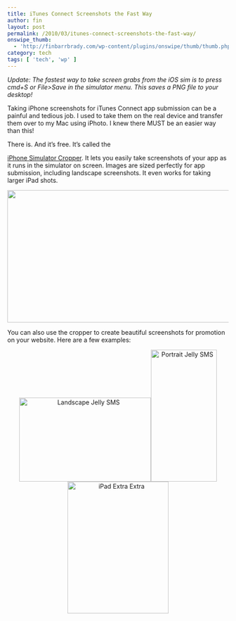 ```yaml
---
title: iTunes Connect Screenshots the Fast Way
author: fin
layout: post
permalink: /2010/03/itunes-connect-screenshots-the-fast-way/
onswipe_thumb:
  - 'http://finbarrbrady.com/wp-content/plugins/onswipe/thumb/thumb.php?src=http://finbarrbrady.com/wp-content/uploads/2010/03/Screen-shot-2010-03-22-at-16.52.03.png&amp;w=600&amp;h=800&amp;zc=1&amp;q=75&amp;f=0'
category: tech
tags: [ 'tech', 'wp' ]
---
```


<p style="text-align: left;">
  <em>Update: The fastest way to take screen grabs from the iOS sim is to press cmd+S or File>Save in the simulator menu. This saves a PNG file to your desktop!</em>
</p>

<p style="text-align: left;">
  Taking iPhone screenshots for iTunes Connect app submission can be a painful and tedious job. I used to take them on the real device and transfer them over to my Mac using iPhoto. I knew there MUST be an easier way than this!
</p>

<p style="text-align: left;">
  <!--more-->There is.

  <!--more--> And it&#8217;s free. It&#8217;s called the

  <a href="http://www.curioustimes.de/iphonesimulatorcropper/" target="_blank">iPhone Simulator Cropper</a>. It lets you easily take screenshots of your app as it runs in the simulator on screen. Images are sized perfectly for app submission, including landscape screenshots. It even works for taking larger iPad shots.
</p>

<p style="text-align: center;">
  <img class="aligncenter size-full wp-image-113" title="Cropper" alt="" src="http://finbarrbrady.com/wp-content/uploads/2010/03/Screen-shot-2010-03-22-at-16.52.03.png" width="517" height="301" />
</p>

You can also use the cropper to create beautiful screenshots for promotion on your website. Here are a few examples:

<p style="text-align: center;">
  <a href="http://finbarrbrady.com/wp-content/uploads/2010/03/iPhone-Screenshot_6.png" rel="shadowbox[jelly]"><img class="aligncenter size-medium wp-image-112" title="Landscape Jelly SMS" alt="Landscape Jelly SMS" src="http://finbarrbrady.com/wp-content/uploads/2010/03/iPhone-Screenshot_6-300x191.png" width="300" height="191" /></a><a href="http://finbarrbrady.com/wp-content/uploads/2010/03/iPhone-Screenshot_5.png" rel="shadowbox[jelly]"><img class="aligncenter size-medium wp-image-111" title="Jelly SMS " alt="Portrait Jelly SMS" src="http://finbarrbrady.com/wp-content/uploads/2010/03/iPhone-Screenshot_5-150x300.png" width="150" height="300" /></a><a href="http://finbarrbrady.com/wp-content/uploads/2010/03/iPhone-Screenshot_3.png" rel="shadowbox[jelly]"><img class="aligncenter size-medium wp-image-109" title="iPad Extra Extra" alt="iPad Extra Extra" src="http://finbarrbrady.com/wp-content/uploads/2010/03/iPhone-Screenshot_3-230x300.png" width="230" height="300" /></a>
</p>
